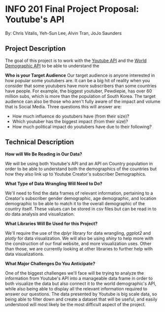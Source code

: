 # INFO 201 Final Project Proposal: Youtube's API
By: Chris Vitalis, Yeh-Sun Lee, Alvin Tran, JoJo Saunders

## Project Description
The goal of this project is to work with the [Youtube API](link) and the [World Demographic API](link) to be able to understand the

**Who is your Target Audience**
Our target audience is anyone interested in how popular some youtubers are. It
can be a big hit of reality when you consider that some youtubers have more
subscribers than some countries have people. For example, the biggest youtuber,
Pewdiepie, has over 60 million subs, which is more than the population of 
South Korea. The target audience can also be those who aren't fully aware of the
impact and volume that is Social Media. 
Three questions this will answer are: 
- How much influence do youtubers have (from their size)?
- Which youtuber has the biggest impact (from their size)?
- How much political impact do youtubers have due to their following?



## Technical Description
**How will We Be Reading in Our Data?**

We will be using both Youtube's API and an API on Country population in order to be able to understand both the demographics of the countries but how they also link up to Youtube Creator's subscriber Demographics.

**What Type of Data Wrangling Will Need to Do?**

We'll need to find the data frames of relevant information, pertaining to a Creator's subscriber gender demographic, age demographic, and location demographic to be able to match it to the overall demographic of the country itself. These values can be stored in csv files but can be read in to do data analysis and visualization.

**What Libraries Will Be Used for this Project?**

We'll require the use of the _dplyr_ library for data wrangling, _ggplot2_ and _plotly_ for data visualization. We will also be using _shiny_ to help more with the construction of our final website, and more visualization uses. Other than those, we are currently looking at other libraries to further help with data visualizations.

**What Major Challenges Do You Anticipate?**

One of the biggest challenges we'll face will be trying to analyze the information from Youtube's API into a manageable data frame in order to both visualize the data but also connect it to the world demographic's API, while also being able to display all the relevant information required to answer our questions. The data presented by Youtube is big scale data, so being able to filter down and create a dataset that will be useful, and easily understood will most likely be the most difficult aspect of the project.


